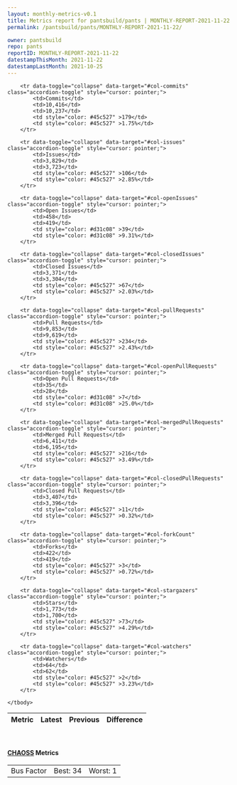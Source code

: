 ```yaml
---
layout: monthly-metrics-v0.1
title: Metrics report for pantsbuild/pants | MONTHLY-REPORT-2021-11-22 | 2021-11-22
permalink: /pantsbuild/pants/MONTHLY-REPORT-2021-11-22/

owner: pantsbuild
repo: pants
reportID: MONTHLY-REPORT-2021-11-22
datestampThisMonth: 2021-11-22
datestampLastMonth: 2021-10-25
---
```



<table class="table table-condensed" style="border-collapse:collapse;">
    <thead>
    <tr>
        <th>Metric</th>
        <th>Latest</th>
        <th>Previous</th>
        <th colspan="2" style="text-align: center;">Difference</th>
    </tr>
    </thead>
    <tbody>

        <tr data-toggle="collapse" data-target="#col-commits" class="accordion-toggle" style="cursor: pointer;">
            <td>Commits</td>
            <td>10,416</td>
            <td>10,237</td>
            <td style="color: #45c527" >179</td>
            <td style="color: #45c527" >1.75%</td>
        </tr>
        
        <tr data-toggle="collapse" data-target="#col-issues" class="accordion-toggle" style="cursor: pointer;">
            <td>Issues</td>
            <td>3,829</td>
            <td>3,723</td>
            <td style="color: #45c527" >106</td>
            <td style="color: #45c527" >2.85%</td>
        </tr>
        
        <tr data-toggle="collapse" data-target="#col-openIssues" class="accordion-toggle" style="cursor: pointer;">
            <td>Open Issues</td>
            <td>458</td>
            <td>419</td>
            <td style="color: #d31c08" >39</td>
            <td style="color: #d31c08" >9.31%</td>
        </tr>
        
        <tr data-toggle="collapse" data-target="#col-closedIssues" class="accordion-toggle" style="cursor: pointer;">
            <td>Closed Issues</td>
            <td>3,371</td>
            <td>3,304</td>
            <td style="color: #45c527" >67</td>
            <td style="color: #45c527" >2.03%</td>
        </tr>
        
        <tr data-toggle="collapse" data-target="#col-pullRequests" class="accordion-toggle" style="cursor: pointer;">
            <td>Pull Requests</td>
            <td>9,853</td>
            <td>9,619</td>
            <td style="color: #45c527" >234</td>
            <td style="color: #45c527" >2.43%</td>
        </tr>
        
        <tr data-toggle="collapse" data-target="#col-openPullRequests" class="accordion-toggle" style="cursor: pointer;">
            <td>Open Pull Requests</td>
            <td>35</td>
            <td>28</td>
            <td style="color: #d31c08" >7</td>
            <td style="color: #d31c08" >25.0%</td>
        </tr>
        
        <tr data-toggle="collapse" data-target="#col-mergedPullRequests" class="accordion-toggle" style="cursor: pointer;">
            <td>Merged Pull Requests</td>
            <td>6,411</td>
            <td>6,195</td>
            <td style="color: #45c527" >216</td>
            <td style="color: #45c527" >3.49%</td>
        </tr>
        
        <tr data-toggle="collapse" data-target="#col-closedPullRequests" class="accordion-toggle" style="cursor: pointer;">
            <td>Closed Pull Requests</td>
            <td>3,407</td>
            <td>3,396</td>
            <td style="color: #45c527" >11</td>
            <td style="color: #45c527" >0.32%</td>
        </tr>
        
        <tr data-toggle="collapse" data-target="#col-forkCount" class="accordion-toggle" style="cursor: pointer;">
            <td>Forks</td>
            <td>422</td>
            <td>419</td>
            <td style="color: #45c527" >3</td>
            <td style="color: #45c527" >0.72%</td>
        </tr>
        
        <tr data-toggle="collapse" data-target="#col-stargazers" class="accordion-toggle" style="cursor: pointer;">
            <td>Stars</td>
            <td>1,773</td>
            <td>1,700</td>
            <td style="color: #45c527" >73</td>
            <td style="color: #45c527" >4.29%</td>
        </tr>
        
        <tr data-toggle="collapse" data-target="#col-watchers" class="accordion-toggle" style="cursor: pointer;">
            <td>Watchers</td>
            <td>64</td>
            <td>62</td>
            <td style="color: #45c527" >2</td>
            <td style="color: #45c527" >3.23%</td>
        </tr>
        
    </tbody>
</table>
<br>
<h4><a target="_blank" href="https://chaoss.community/">CHAOSS</a> Metrics</h4>

<table class="table table-condensed" style="border-collapse:collapse;">
    <tbody>
        <td>Bus Factor</td>
        <td>Best: 34</td>
        <td>Worst: 1</td>
    </tbody>
</table>
